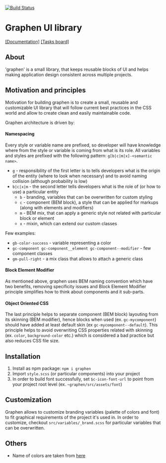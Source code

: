 [![Build Status](https://travis-ci.org/coda-it/graphen.svg?branch=master)](https://travis-ci.org/coda-it/graphen)

# Graphen UI library
[[Documentation]](https://coda-it.github.io/graphen/)
[[Tasks board]](https://trello.com/b/vhEpkIJr/project-coda-it)

## About
'graphen' is a small library, that keeps reusable blocks of UI and helps making application design consistent across multiple projects.

## Motivation and principles
Motivation for building graphen is to create a small, reusable and customizable UI library that will follow current best practices in the CSS world and allow to create clean and easily maintainable code.     

Graphen architecture is driven by:

#### Namespacing
Every style or variable name are prefixed, so developer will have knowledge where from the style or variable is coming from what is its role.
All variables and styles are prefixed with the following pattern: `g[b|c|m|x]-<semantic name>`.

* `g` - responsibility of the first letter is to tells developers what is the origin of the entity (where to look when necessary) and to avoid naming collision (although probability is low) 
* `b|c|x|m` - the second letter tells developers what is the role of (or how to use) a particular entity
  * `b` - branding, variables that can be overwritten for custom styling
  * `c` - component (BEM block), a style that can be applied for markups (along with elements and modifiers)
  * `m` - BEM mix, that can apply a generic style not related with particular block or element 
  * `x` - mixin, which can extend our custom classes

Few examples:
* `gb-color-success` - variable representing a color 
* `gc-component gc-component__element gc-component--modifier` - few component classes
* `gm-pull-right` - a mix class that allows to attach a generic class  

#### Block Element Modifier
As mentioned above, graphen uses BEM naming convention which have two benefits, removing specificity issues and Block Element Modifier principle simplifies how to think about components and it sub-parts.

#### Object Oriented CSS
The last principle helps to separate component (BEM block) layouting from its skinning (BEM modifier), hence blocks when used (ex. `gc-mycomponent`) should have added at least default skin (ex `gc-mycomponent--default`). This principle helps to avoid overwriting CSS properties related with skinning (ex. `color`, `background-color` etc.) which is considered a bad practice but also reduces CSS file size.

## Installation
1. Install as npm package: `npm i graphen`
2. Import `style.scss` (or particular components) into your project
3. In order to build font successfully, set `$c-icon-font-url` to point from your project root level (ex. `~graphen/src/assets/font`)

## Customization
Graphen allows to customize branding variables (palette of colors and font) to fit graphical requirements of the project it's used in.
In order to customize, checkout `src/variables/_brand.scss` for particular variables that can be overwritten.

## Others
* Name of colors are taken from [here](http://chir.ag/projects/name-that-color/)
